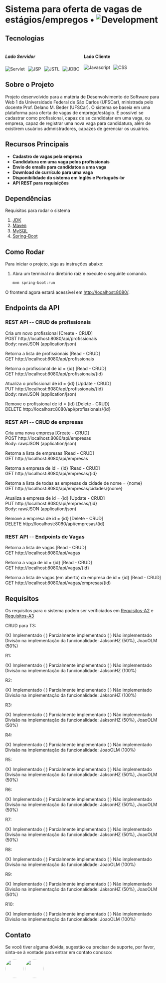 # Sistema para oferta de vagas de estágios/empregos • ![Development](https://img.shields.io/badge/Ativo-blue)

## Tecnologias  
<div style="display: flex; justify-content: space-between;">
    <div style="flex: 1;">
        <h5>Lado Servidor</h5>
        <div style="display: flex; flex-wrap: wrap; gap: 10px;">
            <img src="https://img.shields.io/badge/Servlet-CB3837.svg?style=for-the-badge" alt="Servlet" />
            <img src="https://img.shields.io/badge/JSP-61DAFB.svg?style=for-the-badge" alt="JSP" />
            <img src="https://img.shields.io/badge/JSTL-092E20.svg?style=for-the-badge" alt="JSTL" />
            <img src="https://img.shields.io/badge/JDBC-38B2AC.svg?style=for-the-badge" alt="JDBC" />
        </div>
    </div>
    <div style="flex: 1;">
        <h4>Lado Cliente</h4>
        <div style="display: flex; flex-wrap: wrap; gap: 10px;">
            <img src="https://shields.io/badge/JavaScript-F7DF1E?logo=JavaScript&logoColor=000&style=flat-square" alt="Javascript" />
            <img src="https://shields.io/badge/CSS-0000FF?logo=CSS3&logoColor=000&style=flat-square" alt="CSS" />
        </div>
    </div>
</div>


## Sobre o Projeto

Projeto desenvolvido para a matéria de Desenvolvimento de Software para Web 1 da Universidade Federal de São Carlos (UFSCar), ministrada pelo docente Prof. Delano M. Beder (UFSCar). O sistema se baseia em uma plataforma para oferta de vagas de emprego/estágio. É possível se cadastrar como profissional, capaz de se candidatar em uma vaga, ou empresa, capaz de registrar uma nova vaga para candidatura, além de existirem usuários admnistradores, capazes de gerenciar os usuários. 

## Recursos Principais

- **Cadastro de vagas pela empresa** 
- **Candidatura em uma vaga pelos profissionais** 
- **Envio de emails para candidatos a uma vaga**
- **Download de currículo para uma vaga**
- **Disponibilidade do sistema em Inglês e Português-br**
- **API REST para requisições**

## Dependências
Requisitos para rodar o sistema
1. [JDK](https://openjdk.java.net/)
2. [Maven](https://maven.apache.org/)
3. [MySQL](https://www.mysql.com/)
5. [Spring-Boot](https://spring.io/projects/spring-boot)

## Como Rodar
Para iniciar o projeto, siga as instruções abaixo:

1. Abra um terminal no diretório raiz e execute o seguinte comando.
   ```bash
   mvn spring-boot:run
   ```

O frontend agora estará acessível em [http://localhost:8080/](http://localhost:8080/).

## Endpoints da API

### REST API -- CRUD de profissionais  
Cria um novo profissional [Create - CRUD]  
POST http://localhost:8080/api/profissionais  
Body: raw/JSON (application/json)  

Retorna a lista de profissionais [Read - CRUD]  
GET http://localhost:8080/api/profissionais  

Retorna o profissional de id = {id} [Read - CRUD]  
GET http://localhost:8080/api/profissionais/{id}  

Atualiza o profissional de id = {id} [Update - CRUD]  
PUT http://localhost:8080/api/profissionais/{id}  
Body: raw/JSON (application/json)  

Remove o profissional de id = {id} [Delete - CRUD]  
DELETE http://localhost:8080/api/profissionais/{id}  

### REST API -- CRUD de empresas  
Cria uma nova empresa [Create - CRUD]  
POST http://localhost:8080/api/empresas  
Body: raw/JSON (application/json)  

Retorna a lista de empresas [Read - CRUD]  
GET http://localhost:8080/api/empresas  

Retorna a empresa de id = {id} [Read - CRUD]  
GET http://localhost:8080/api/empresas/{id}  

Retorna a lista de todas as empresas da cidade de nome = {nome}  
GET http://localhost:8080/api/empresas/cidades/{nome}  

Atualiza a empresa de id = {id} [Update - CRUD]  
PUT http://localhost:8080/api/empresas/{id}  
Body: raw/JSON (application/json)  
 
Remove a empresa de id = {id} [Delete - CRUD]  
DELETE http://localhost:8080/api/empresas/{id}  

### REST API -- Endpoints de Vagas  
Retorna a lista de vagas [Read - CRUD]  
GET http://localhost:8080/api/vagas  

Retorna a vaga de id = {id} [Read - CRUD]  
GET http://localhost:8080/api/vagas/{id}  

Retorna a lista de vagas (em aberto) da empresa de id = {id} [Read - CRUD]  
GET http://localhost:8080/api/vagas/empresas/{id}  

## Requisitos 

Os requisitos para o sistema podem ser verificiados em [Requisitos-A2](Requisitos-A2.pdf) e [Requisitos-A3](Requisitos-A3.pdf)

CRUD para T3: 

(X) Implementado ( ) Parcialmente implementado ( ) Não implementado  
Divisão na implementação da funcionalidade: JaksonHZ (50%), JoaoOLM (50%)

R1:

(X) Implementado ( ) Parcialmente implementado ( ) Não implementado  
Divisão na implementação da funcionalidade: JaksonHZ (100%)

R2:

(X) Implementado ( ) Parcialmente implementado ( ) Não implementado  
Divisão na implementação da funcionalidade: JaksonHZ (100%)

R3:

(X) Implementado ( ) Parcialmente implementado ( ) Não implementado  
Divisão na implementação da funcionalidade: JaksonHZ (50%), JoaoOLM (50%)

R4:

(X) Implementado ( ) Parcialmente implementado ( ) Não implementado   
Divisão na implementação da funcionalidade: JoaoOLM (100%)

R5:

(X) Implementado ( ) Parcialmente implementado ( ) Não implementado  
Divisão na implementação da funcionalidade: JaksonHZ (50%), JoaoOLM (50%)

R6:

(X) Implementado ( ) Parcialmente implementado ( ) Não implementado  
Divisão na implementação da funcionalidade: JaksonHZ (50%), JoaoOLM (50%)

R7:

(X) Implementado ( ) Parcialmente implementado ( ) Não implementado  
Divisão na implementação da funcionalidade: JaksonHZ (50%), JoaoOLM (50%)

R8:

(X) Implementado ( ) Parcialmente implementado ( ) Não implementado  
Divisão na implementação da funcionalidade: JoaoOLM (100%)

R9:

(X) Implementado ( ) Parcialmente implementado ( ) Não implementado  
Divisão na implementação da funcionalidade: JaksonHZ (50%), JoaoOLM (50%)

R10:

(X) Implementado ( ) Parcialmente implementado ( ) Não implementado  
Divisão na implementação da funcionalidade: JoaoOLM (100%)

## Contato

Se você tiver alguma dúvida, sugestão ou precisar de suporte, por favor, sinta-se à vontade para entrar em contato conosco:

[<img src="https://github.com/JoaoOLM.png" width="60px;" style="border-radius:50%"/>](https://github.com/JoaoOLM/)
[<img src="https://github.com/JaksonHZ.png" width="60px;" style="border-radius:50%"/>](https://github.com/JaksonHZ/)
